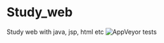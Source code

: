# Study_web
Study web with java, jsp, html etc
![AppVeyor tests](https://img.shields.io/appveyor/tests/yuhyeonmo/Study_web)
